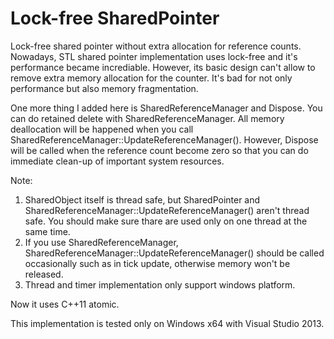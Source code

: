 Lock-free SharedPointer
=============
Lock-free shared pointer without extra allocation for reference counts. Nowadays, STL shared pointer implementation uses lock-free and it's performance became incrediable.
However, its basic design can't allow to remove extra memory allocation for the counter. It's bad for not only performance but also memory fragmentation.

One more thing I added here is SharedReferenceManager and Dispose. You can do retained delete with SharedReferenceManager. 
All memory deallocation will be happened when you call SharedReferenceManager::UpdateReferenceManager(). However, Dispose will be called when the reference count become zero so that you can do immediate clean-up of important system resources.

Note: 
1. SharedObject itself is thread safe, but SharedPointer and SharedReferenceManager::UpdateReferenceManager() aren't thread safe. You should make sure thare are used only on one thread at the same time. 
2. If you use SharedReferenceManager, SharedReferenceManager::UpdateReferenceManager() should be called occasionally such as in tick update, otherwise memory won't be released.
3. Thread and timer implementation only support windows platform.

Now it uses C++11 atomic.

This implementation is tested only on Windows x64 with Visual Studio 2013.


